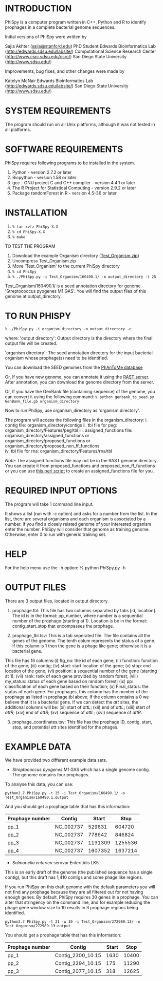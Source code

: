 # INTRODUCTION

PhiSpy is a computer program written in C++, Python and R to identify prophages in a complete bacterial genome sequences.

Initial versions of PhiSpy were written by 

Sajia Akhter (sajia@stanford.edu)
PhD Student
Edwards Bioinformatics Lab (http://edwards.sdsu.edu/labsite/)
Computational Science Research Center (http://www.csrc.sdsu.edu/csrc/)
San Diego State University (http://www.sdsu.edu/)


Improvements, bug fixes, and other changes were made by

Katelyn McNair
Edwards Bioinformatics Lab (http://edwards.sdsu.edu/labsite/)
San Diego State University (http://www.sdsu.edu/)



# SYSTEM REQUIREMENTS

The program should run on all Unix platforms, although it was not tested in all platforms.


# SOFTWARE REQUIREMENTS

PhiSpy requires following programs to be installed in the system.

1. Python - version 2.7.2 or later
2. Biopython - version 1.58 or later 
3. gcc - GNU project C and C++ compiler - version 4.4.1 or later
4. The R Project for Statistical Computing - version 2.9.2 or later
5. Package randomForest in R - version 4.5-36 or later
 

# INSTALLATION

1. `% tar xvfz PhiSpy-X.X `
2. `% cd PhiSpy-X.X`
3. `% make`


TO TEST THE PROGRAM

1. Download the example Organism directory ([Test_Organism.zip](Test_Organism.zip)) 
2. Uncompress Test_Organism.zip
3. Move 'Test_Organism' to the current PhiSpy directory
4. `% cd PhiSpy`
5. `% ./PhiSpy.py -i Test_Organism/160490.1/ -o output_directory -t 25`

Test_Organism/160490.1/ is a seed annotation directory for genome 'Streptococcus pyogenes M1 GAS'. 
You will find the output files of this genome at output_directory.


# TO RUN PHISPY

`% ./PhiSpy.py -i organism_directory -o output_directory -c`

where:
'output directory': Output directory is the directory where the final output file will be created.

'organism directory': The seed annotation directory for the input bacterial organism whose prophage(s) need to be identified. 

You can download the SEED genomes from the [PhAnToMe database](http://www.phantome.org/Downloads/genomes/seed/)

Or, 
If you have new genome, you can annotate it using the [RAST server](http://rast.nmpdr.org/rast.cgi). 
After annotation, you can download the genome directory from the server.

Or, 
If you have the GenBank file (containing sequence) of the genome, you can convert it using the following command:
`% python genbank_to_seed.py GenBank_file.gb organism_directory`

Now to run PhiSpy, use organism_directory as 'organism directory'. 
 

The program will access the following files in the organism_directory:
i.   contig file: organism_directory/contigs
ii.  tbl file for peg: organism_directory/Features/peg/tbl
iii. assigned_functions file: organism_directory/assigned_functions or organism_directory/proposed_functions or organism_directory/proposed_non_ff_functions  
iv.  tbl file for rna: organism_directory/Features/rna/tbl


_Note:_
The assigned functions file may not be in the RAST genome directory. You can create it from proposed_functions and proposed_non_ff_functions or you can use [this perl script](/home/redwards/Dropbox/GitHubs/EdwardsLab/RAST/make_assigned_functions.pl) to create an assigned_functions file for you.

# REQUIRED INPUT OPTIONS

The program will take 1 command line input.

It shows a list (run with -c option) and asks for a number from the list. 
In the list, there are several organisms and each organism is associated by a number. 
If you find a closely related genome of your interested organism enter the number. PhiSpy will consider that genome as training genome.
Otherwise, enter 0 to run with generic training set.


# HELP

For the help menu use the -h option:
% python PhiSpy.py -h


# OUTPUT FILES

There are 3 output files, located in output directory.

1. prophage.tbl: This file has two columns separated by tabs [id, location]. 
The id is in the format: pp_number, where number is a sequential number of the prophage (starting at 1). 
Location is be in the format: contig_start_stop that encompasses the prophage.
 
2. prophage_tbl.tsv: This is a tab seperated file. The file contains all the genes of the genome. The tenth colum represents the status of a gene. If this column is 1 then the gene is a phage like gene; otherwise it is a bacterial gene. 

This file has 16 columns:(i) fig_no: the id of each gene; (ii) function: function of the gene;	(iii) contig; (iv) start: start location of the gene; (v) stop: end location of the gene; (vi) position: a sequential number of the gene (starting at 1); (vii)	rank: rank of each gene provided by random forest; (viii) my_status: status of each gene based on random forest; (ix) pp: classification of each gene based on their function; (x) Final_status: the status of each gene. For prophages, this column has the number of the prophage as listed in prophage.tbl above; If the column contains a 0 we believe that it is a bacterial gene. If we can detect the _att_ sites, the additional columns will be: (xi) start of _attL_; (xii) end of _attL_; (xiii) start of _attR_; (xiv) end of _attR_; (xv) sequence of _attL_; (xvi) sequence of _attR_.

3. prophage_coordinates.tsv: This file has the prophage ID, contig, start, stop, and potential _att_ sites identified for the phages.


# EXAMPLE DATA

We have provided two different example data sets.

* _Streptococcus pyogenes_ M1 GAS which has a single genome contig. The genome contains four prophages.

To analyse this data, you can use:

```
python2.7 PhiSpy.py -t 25 -i Test_Organism/160490.1/ -o Test_Organism/160490.1.output
```

And you should get a prophage table that has this information:

| Prophage number | Contig | Start | Stop |
| --- | --- | --- | --- | 
pp_1 | NC_002737 | 529631 | 604720
pp_2 | NC_002737 | 778642 | 846824
pp_3 | NC_002737 | 1191309 | 1255536
pp_4 | NC_002737 | 1607352 | 1637214

* _Salmonella enterica_ serovar Enteritidis LK5

This is an early draft of the genome (the published sequence has a single contig), but this draft has 1,410 contigs and some phage like regions.

If you run PhiSpy on this draft genome with the default parameters you will not find any prophage because they are all filtered out for not having enough genes. By default, PhiSpy requires 30 genes in a prophage. You can alter that stringency on the command line, and for example reducing the phage gene window size to 10 results in 3 prophage regions being identified.

```
python2.7 PhiSpy.py -t 21 -w 10 -i Test_Organism/272989.13/ -o Test_Organism/272989.13.output
```

You should get a prophage table that has this information:

| Prophage number | Contig | Start | Stop |
| --- | --- | --- | --- | 
pp_1 | Contig_2300_10.15 | 1630 | 10400
pp_2 | Contig_2294_10.15 | 175 | 11290
pp_3 | Contig_2077_10.15 | 318 | 12625
